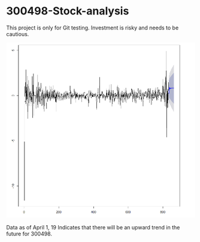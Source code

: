 # 300498-Stock-analysis

This project is only for Git testing.
Investment is risky and needs to be cautious.

![](images/1.jpg)

Data as of April 1, 19
Indicates that there will be an upward trend in the future for 300498.